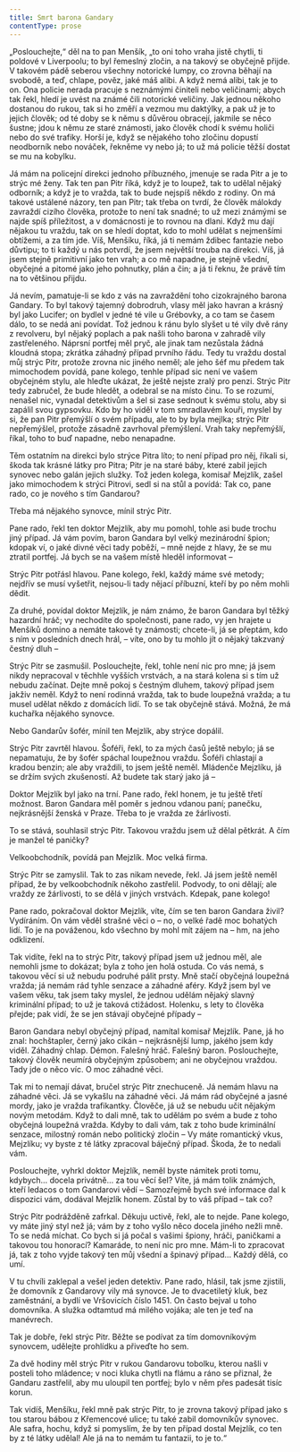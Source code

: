 ```yaml
---
title: Smrt barona Gandary
contentType: prose
---
```


„Poslouchejte,“ děl na to pan Menšík, „to oni toho vraha jistě chytli, ti poldové v Liverpoolu; to byl řemeslný zločin, a na takový se obyčejně přijde. V takovém pádě seberou všechny notorické lumpy, co zrovna běhají na svobodě, a teď, chlape, pověz, jaké máš alibi. A když nemá alibi, tak je to on. Ona policie nerada pracuje s neznámými činiteli nebo veličinami; abych tak řekl, hledí je uvést na známé čili notorické veličiny. Jak jednou někoho dostanou do rukou, tak si ho změří a vezmou mu daktýlky, a pak už je to jejich člověk; od té doby se k němu s důvěrou obracejí, jakmile se něco šustne; jdou k němu ze staré známosti, jako člověk chodí k svému holiči nebo do své trafiky. Horší je, když se nějakého toho zločinu dopustí neodborník nebo nováček, řekněme vy nebo já; to už má policie těžší dostat se mu na kobylku.

Já mám na policejní direkci jednoho příbuzného, jmenuje se rada Pitr a je to strýc mé ženy. Tak ten pan Pitr říká, když je to loupež, tak to udělal nějaký odborník; a když je to vražda, tak to bude nejspíš někdo z rodiny. On má takové ustálené názory, ten pan Pitr; tak třeba on tvrdí, že člověk málokdy zavraždí cizího člověka, protože to není tak snadné; to už mezi známými se najde spíš příležitost, a v domácnosti je to rovnou na dlani. Když mu dají nějakou tu vraždu, tak on se hledí doptat, kdo to mohl udělat s nejmenšími obtížemi, a za tím jde. Víš, Menšíku, říká, já ti nemám ždibec fantazie nebo důvtipu; to ti každý u nás potvrdí, že jsem největší trouba na direkci. Víš, já jsem stejně primitivní jako ten vrah; a co mě napadne, je stejně všední, obyčejné a pitomé jako jeho pohnutky, plán a čin; a já ti řeknu, že právě tím na to většinou přijdu.

Já nevím, pamatuje-li se kdo z vás na zavraždění toho cizokrajného barona Gandary. To byl takový tajemný dobrodruh, vlasy měl jako havran a krásný byl jako Lucifer; on bydlel v jedné té vile u Grébovky, a co tam se časem dálo, to se nedá ani povídat. Tož jednou k ránu bylo slyšet u té vily dvě rány z revolveru, byl nějaký poplach a pak našli toho barona v zahradě vily zastřeleného. Náprsní portfej měl pryč, ale jinak tam nezůstala žádná kloudná stopa; zkrátka záhadný případ prvního řádu. Tedy tu vraždu dostal můj strýc Pitr, protože zrovna nic jiného neměl; ale jeho šéf mu předem tak mimochodem povídá, pane kolego, tenhle případ sic není ve vašem obyčejném stylu, ale hleďte ukázat, že ještě nejste zralý pro penzi. Strýc Pitr tedy zabručel, že bude hledět, a odebral se na místo činu. To se rozumí, nenašel nic, vynadal detektivům a šel si zase sednout k svému stolu, aby si zapálil svou gypsovku. Kdo by ho viděl v tom smradlavém kouři, myslel by si, že pan Pitr přemýšlí o svém případu, ale to by byla mejlka; strýc Pitr nepřemýšlel, protože zásadně zavrhoval přemýšlení. Vrah taky nepřemýšlí, říkal, toho to buď napadne, nebo nenapadne.

Těm ostatním na direkci bylo strýce Pitra líto; to není případ pro něj, říkali si, škoda tak krásné látky pro Pitra; Pitr je na staré báby, které zabil jejich synovec nebo galán jejich služky. Tož jeden kolega, komisař Mejzlík, zašel jako mimochodem k strýci Pitrovi, sedl si na stůl a povídá: Tak co, pane rado, co je nového s tím Gandarou?

Třeba má nějakého synovce, mínil strýc Pitr.

Pane rado, řekl ten doktor Mejzlík, aby mu pomohl, tohle asi bude trochu jiný případ. Já vám povím, baron Gandara byl velký mezinárodní špion; kdopak ví, o jaké divné věci tady poběží, – mně nejde z hlavy, že se mu ztratil portfej. Já bych se na vašem místě hleděl informovat –

Strýc Pitr potřásl hlavou. Pane kolego, řekl, každý máme své metody; nejdřív se musí vyšetřit, nejsou-li tady nějací příbuzní, kteří by po něm mohli dědit.

Za druhé, povídal doktor Mejzlík, je nám známo, že baron Gandara byl těžký hazardní hráč; vy nechodíte do společnosti, pane rado, vy jen hrajete u Menšíků domino a nemáte takové ty známosti; chcete-li, já se přeptám, kdo s ním v posledních dnech hrál, – víte, ono by tu mohlo jít o nějaký takzvaný čestný dluh –

Strýc Pitr se zasmušil. Poslouchejte, řekl, tohle není nic pro mne; já jsem nikdy nepracoval v těchhle vyšších vrstvách, a na stará kolena si s tím už nebudu začínat. Dejte mně pokoj s čestným dluhem, takový případ jsem jakživ neměl. Když to není rodinná vražda, tak to bude loupežná vražda; a tu musel udělat někdo z domácích lidí. To se tak obyčejně stává. Možná, že má kuchařka nějakého synovce.

Nebo Gandarův šofér, mínil ten Mejzlík, aby strýce dopálil.

Strýc Pitr zavrtěl hlavou. Šoféři, řekl, to za mých časů ještě nebylo; já se nepamatuju, že by šofér spáchal loupežnou vraždu. Šoféři chlastají a kradou benzin; ale aby vraždili, to jsem ještě neměl. Mládenče Mejzlíku, já se držím svých zkušeností. Až budete tak starý jako já –

Doktor Mejzlík byl jako na trní. Pane rado, řekl honem, je tu ještě třetí možnost. Baron Gandara měl poměr s jednou vdanou paní; panečku, nejkrásnější ženská v Praze. Třeba to je vražda ze žárlivosti.

To se stává, souhlasil strýc Pitr. Takovou vraždu jsem už dělal pětkrát. A čím je manžel té paničky?

Velkoobchodník, povídá pan Mejzlík. Moc velká firma.

Strýc Pitr se zamyslil. Tak to zas nikam nevede, řekl. Já jsem ještě neměl případ, že by velkoobchodník někoho zastřelil. Podvody, to oni dělají; ale vraždy ze žárlivosti, to se dělá v jiných vrstvách. Kdepak, pane kolego!

Pane rado, pokračoval doktor Mejzlík, víte, čím se ten baron Gandara živil? Vydíráním. On vám věděl strašné věci o – no, o velké řadě moc bohatých lidí. To je na pováženou, kdo všechno by mohl mít zájem na – hm, na jeho odklizení.

Tak vidíte, řekl na to strýc Pitr, takový případ jsem už jednou měl, ale nemohli jsme to dokázat; byla z toho jen holá ostuda. Co vás nemá, s takovou věcí si už nebudu podruhé pálit prsty. Mně stačí obyčejná loupežná vražda; já nemám rád tyhle senzace a záhadné aféry. Když jsem byl ve vašem věku, tak jsem taky myslel, že jednou udělám nějaký slavný kriminální případ; to už je taková ctižádost. Holenku, s lety to člověka přejde; pak vidí, že se jen stávají obyčejné případy –

Baron Gandara nebyl obyčejný případ, namítal komisař Mejzlík. Pane, já ho znal: hochštapler, černý jako cikán – nejkrásnější lump, jakého jsem kdy viděl. Záhadný chlap. Démon. Falešný hráč. Falešný baron. Poslouchejte, takový člověk neumírá obyčejným způsobem; ani ne obyčejnou vraždou. Tady jde o něco víc. O moc záhadné věci.

Tak mi to nemají dávat, bručel strýc Pitr znechuceně. Já nemám hlavu na záhadné věci. Já se vykašlu na záhadné věci. Já mám rád obyčejné a jasné mordy, jako je vražda trafikantky. Člověče, já už se nebudu učit nějakým novým metodám. Když to dali mně, tak to udělám po svém a bude z toho obyčejná loupežná vražda. Kdyby to dali vám, tak z toho bude kriminální senzace, milostný román nebo politický zločin – Vy máte romantický vkus, Mejzlíku; vy byste z té látky zpracoval báječný případ. Škoda, že to nedali vám.

Poslouchejte, vyhrkl doktor Mejzlík, neměl byste námitek proti tomu, kdybych… docela privátně… za tou věcí šel? Víte, já mám tolik známých, kteří ledacos o tom Gandarovi vědí – Samozřejmě bych své informace dal k dispozici vám, dodával Mejzlík honem. Zůstal by to váš případ – tak co?

Strýc Pitr podrážděně zafrkal. Děkuju uctivě, řekl, ale to nejde. Pane kolego, vy máte jiný styl než já; vám by z toho vyšlo něco docela jiného nežli mně. To se nedá míchat. Co bych si já počal s vašimi špiony, hráči, paničkami a takovou tou honorací? Kamaráde, to není nic pro mne. Mám-li to zpracovat já, tak z toho vyjde takový ten můj všední a špinavý případ… Každý dělá, co umí.

V tu chvíli zaklepal a vešel jeden detektiv. Pane rado, hlásil, tak jsme zjistili, že domovník z Gandarovy vily má synovce. Je to dvacetiletý kluk, bez zaměstnání, a bydlí ve Vršovicích číslo 1451. On často bejval u toho domovníka. A služka odtamtud má milého vojáka; ale ten je teď na manévrech.

Tak je dobře, řekl strýc Pitr. Běžte se podívat za tím domovníkovým synovcem, udělejte prohlídku a přiveďte ho sem.

Za dvě hodiny měl strýc Pitr v rukou Gandarovu tobolku, kterou našli v posteli toho mládence; v noci kluka chytli na flámu a ráno se přiznal, že Gandaru zastřelil, aby mu uloupil ten portfej; bylo v něm přes padesát tisíc korun.

Tak vidíš, Menšíku, řekl mně pak strýc Pitr, to je zrovna takový případ jako s tou starou bábou z Křemencové ulice; tu také zabil domovníkův synovec. Ale safra, hochu, když si pomyslím, že by ten případ dostal Mejzlík, co ten by z té látky udělal! Ale já na to nemám tu fantazii, to je to.“
